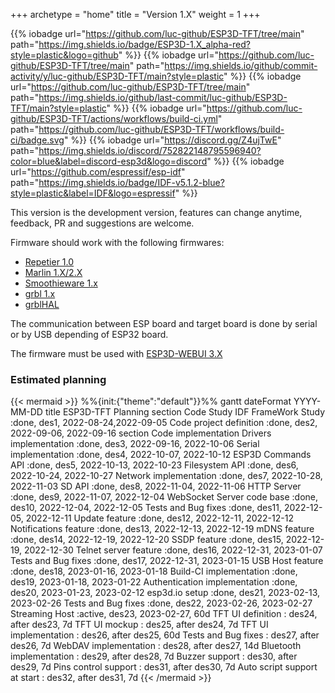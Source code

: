 +++
archetype = "home"
title = "Version 1.X"
weight = 1
+++

{{% iobadge url="https://github.com/luc-github/ESP3D-TFT/tree/main" path="https://img.shields.io/badge/ESP3D-1.X_alpha-red?style=plastic&logo=github" %}}
{{% iobadge url="https://github.com/luc-github/ESP3D-TFT/tree/main" path="https://img.shields.io/github/commit-activity/y/luc-github/ESP3D-TFT/main?style=plastic" %}}
{{% iobadge url="https://github.com/luc-github/ESP3D-TFT/tree/main" path="https://img.shields.io/github/last-commit/luc-github/ESP3D-TFT/main?style=plastic" %}}
{{% iobadge url="https://github.com/luc-github/ESP3D-TFT/actions/workflows/build-ci.yml" path="https://github.com/luc-github/ESP3D-TFT/workflows/build-ci/badge.svg" %}}
{{% iobadge url="https://discord.gg/Z4ujTwE" path="https://img.shields.io/discord/752822148795596940?color=blue&label=discord-esp3d&logo=discord" %}}
{{% iobadge url="https://github.com/espressif/esp-idf" path="https://img.shields.io/badge/IDF-v5.1.2-blue?style=plastic&label=IDF&logo=espressif" %}}


This version is the development version, features can change anytime, feedback, PR and suggestions are welcome.

Firmware should work with the following firmwares: 
   * [Repetier 1.0](https://www.repetier.com/documentation/repetier-firmware/)
   * [Marlin 1.X/2.X](https://marlinfw.org/)
   * [Smoothieware 1.x](https://smoothieware.org/)
   * [grbl 1.x](https://github.com/gnea/grbl) 
   * [grblHAL](https://github.com/grblHAL)

The communication between ESP board and target board is done by serial or by USB depending of ESP32 board. 

The firmware must be used with [ESP3D-WEBUI 3.X](/esp3d-webui/v3.x/)

### Estimated planning
{{< mermaid >}}
%%{init:{"theme":"default"}}%%
gantt
        dateFormat  YYYY-MM-DD
        title ESP3D-TFT Planning
        section Code Study
        IDF FrameWork Study        :done,    des1, 2022-08-24,2022-09-05
        Code project definition    :done,    des2, 2022-09-06, 2022-09-16
        section Code implementation
        Drivers implementation     :done,    des3, 2022-09-16, 2022-10-06
        Serial implementation      :done,    des4, 2022-10-07, 2022-10-12
        ESP3D Commands API         :done,    des5, 2022-10-13, 2022-10-23
        Filesystem API             :done,    des6, 2022-10-24, 2022-10-27
        Network implementation     :done,    des7, 2022-10-28, 2022-11-03
        SD API                     :done,    des8, 2022-11-04, 2022-11-06
        HTTP Server                :done,    des9, 2022-11-07, 2022-12-04
        WebSocket Server code base :done,    des10, 2022-12-04, 2022-12-05
        Tests and Bug fixes        :done,    des11, 2022-12-05, 2022-12-11
        Update feature             :done,    des12, 2022-12-11, 2022-12-12
        Notifications feature      :done,    des13, 2022-12-13, 2022-12-19
        mDNS feature               :done,    des14, 2022-12-19, 2022-12-20
        SSDP feature               :done,    des15, 2022-12-19, 2022-12-30
        Telnet server feature      :done,    des16, 2022-12-31, 2023-01-07
        Tests and Bug fixes        :done,    des17, 2022-12-31, 2023-01-15
        USB Host feature           :done,    des18, 2023-01-16, 2023-01-18
        Build-CI implementation    :done,    des19, 2023-01-18, 2023-01-22
        Authentication implementation    :done,    des20, 2023-01-23, 2023-02-12
        esp3d.io setup     :done,    des21, 2023-02-13, 2023-02-26
        Tests and Bug fixes        :done,    des22, 2023-02-26, 2023-02-27
        Streaming Host             :active, des23, 2023-02-27, 60d
        TFT UI definition          :        des24, after des23, 7d
        TFT UI mockup              :        des25, after des24, 7d
        TFT UI implementation      :        des26, after des25, 60d
        Tests and Bug fixes        :        des27, after des26, 7d
        WebDAV implementation      :        des28, after des27, 14d
        Bluetooth implementation   :        des29, after des28, 7d
        Buzzer support             :        des30, after des29, 7d
        Pins control support       :        des31, after des30, 7d
        Auto script support at start :      des32, after des31,  7d
{{< /mermaid >}}
